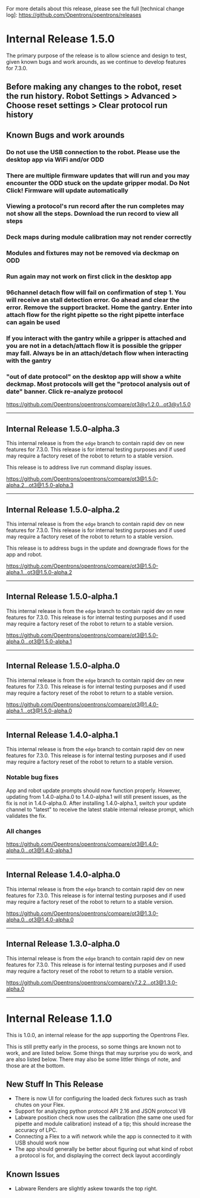 For more details about this release, please see the full [technical change log]: https://github.com/Opentrons/opentrons/releases

# Internal Release 1.5.0

The primary purpose of the release is to allow science and design to test, given known bugs and work arounds, as we continue to develop features for 7.3.0.

## Before making any changes to the robot, reset the run history. Robot Settings > Advanced > Choose reset settings > Clear protocol run history

## Known Bugs and work arounds

### Do not use the USB connection to the robot. Please use the desktop app via WiFi and/or ODD

### There are multiple firmware updates that will run and you may encounter the ODD stuck on the update gripper modal. Do Not Click! Firmware will update automatically

### Viewing a protocol's run record after the run completes may not show all the steps. Download the run record to view all steps

### Deck maps during module calibration may not render correctly

### Modules and fixtures may not be removed via deckmap on ODD

### Run again may not work on first click in the desktop app

### 96channel detach flow will fail on confirmation of step 1. You will receive an stall detection error. Go ahead and clear the error. Remove the support bracket. Home the gantry. Enter into attach flow for the right pipette so the right pipette interface can again be used

### If you interact with the gantry while a gripper is attached and you are not in a detach/attach flow it is possible the gripper may fall. Always be in an attach/detach flow when interacting with the gantry

### "out of date protocol" on the desktop app will show a white deckmap. Most protocols will get the "protocol analysis out of date" banner. Click re-analyze protocol

<https://github.com/Opentrons/opentrons/compare/ot3@v1.2.0...ot3@v1.5.0>

---

## Internal Release 1.5.0-alpha.3

This internal release is from the `edge` branch to contain rapid dev on new features for 7.3.0. This release is for internal testing purposes and if used may require a factory reset of the robot to return to a stable version.

This release is to address live run command display issues.

<https://github.com/Opentrons/opentrons/compare/ot3@1.5.0-alpha.2...ot3@1.5.0-alpha.3>

---

## Internal Release 1.5.0-alpha.2

This internal release is from the `edge` branch to contain rapid dev on new features for 7.3.0. This release is for internal testing purposes and if used may require a factory reset of the robot to return to a stable version.

This release is to address bugs in the update and downgrade flows for the app and robot.

<https://github.com/Opentrons/opentrons/compare/ot3@1.5.0-alpha.1...ot3@1.5.0-alpha.2>

---

## Internal Release 1.5.0-alpha.1

This internal release is from the `edge` branch to contain rapid dev on new features for 7.3.0. This release is for internal testing purposes and if used may require a factory reset of the robot to return to a stable version.

<https://github.com/Opentrons/opentrons/compare/ot3@1.5.0-alpha.0...ot3@1.5.0-alpha.1>

---

## Internal Release 1.5.0-alpha.0

This internal release is from the `edge` branch to contain rapid dev on new features for 7.3.0. This release is for internal testing purposes and if used may require a factory reset of the robot to return to a stable version.

<https://github.com/Opentrons/opentrons/compare/ot3@1.4.0-alpha.1...ot3@1.5.0-alpha.0>

---

## Internal Release 1.4.0-alpha.1

This internal release is from the `edge` branch to contain rapid dev on new features for 7.3.0. This release is for internal testing purposes and if used may require a factory reset of the robot to return to a stable version.

### Notable bug fixes

App and robot update prompts should now function properly. However, updating from 1.4.0-alpha.0 to 1.4.0-alpha.1 will still present issues, as the fix is not in 1.4.0-alpha.0. After installing 1.4.0-alpha.1, switch your update channel to "latest" to receive the latest stable internal release prompt, which validates the fix.

### All changes

<https://github.com/Opentrons/opentrons/compare/ot3@1.4.0-alpha.0...ot3@1.4.0-alpha.1>

---

## Internal Release 1.4.0-alpha.0

This internal release is from the `edge` branch to contain rapid dev on new features for 7.3.0. This release is for internal testing purposes and if used may require a factory reset of the robot to return to a stable version.

<https://github.com/Opentrons/opentrons/compare/ot3@1.3.0-alpha.0...ot3@1.4.0-alpha.0>

---

## Internal Release 1.3.0-alpha.0

This internal release is from the `edge` branch to contain rapid dev on new features for 7.3.0. This release is for internal testing purposes and if used may require a factory reset of the robot to return to a stable version.

<https://github.com/Opentrons/opentrons/compare/v7.2.2...ot3@1.3.0-alpha.0>

---

# Internal Release 1.1.0

This is 1.0.0, an internal release for the app supporting the Opentrons Flex.

This is still pretty early in the process, so some things are known not to work, and are listed below. Some things that may surprise you do work, and are also listed below. There may also be some littler things of note, and those are at the bottom.


## New Stuff In This Release

- There is now UI for configuring the loaded deck fixtures such as trash chutes on your Flex.
- Support for analyzing python protocol API 2.16 and JSON protocol V8
- Labware position check now uses the calibration (the same one used for pipette and module calibration) instead of a tip; this should increase the accuracy of LPC.
- Connecting a Flex to a wifi network while the app is connected to it with USB should work now
- The app should generally be better about figuring out what kind of robot a protocol is for, and displaying the correct deck layout accordingly

## Known Issues

- Labware Renders are slightly askew towards the top right.
